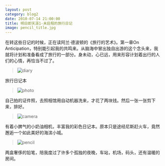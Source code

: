 ```yaml
---
layout: post
category: blog2
date: 2010-07-14 21:00:00
title: 明日即天涯1-未启程的旅行日记
image: pencil_title.jpg
---
```


在转这些日记的时候，正在读阿兰·德波顿的《旅行的艺术》。第一章On Anticipation，特别能引起我的共鸣来。从脑海中冒出独自出游的这个念头来，我就将计划和准备看成了旅行的一部分。身未动，心已远，用来形容计划着出行的人们的心情，再恰当不过了。

>![diary](/assets/diary.jpg)

旅行日记本

>![photo](/assets/photo.jpg)

自己拍的证件照，去照相馆用自动机器洗来，才花了两块钱。然后一张一张剪下来，排好。

>![camera](/assets/camera.jpg)

有着小脾气的小奶油相机，丰富我的彩色日记本。原本只是途经尼斯赶火车，竟然邂逅一个如此美好的海滨小城。

>![pencil](/assets/pencil.jpg)

两盒奢侈的铅笔，陪我度过了许多个孤独的夜晚，车站，机场，码头，还有温暖的房间。


